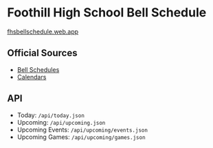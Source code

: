 # Foothill High School Bell Schedule
[fhsbellschedule.web.app](https://fhsbellschedule.web.app)

## Official Sources
- [Bell Schedules](https://foothill.tustin.k12.ca.us/about-us/bell-schedule)
- [Calendars](https://foothill.tustin.k12.ca.us/about-us/calendars)

## API
- Today: `/api/today.json`
- Upcoming: `/api/upcoming.json`
- Upcoming Events: `/api/upcoming/events.json`
- Upcoming Games: `/api/upcoming/games.json`

